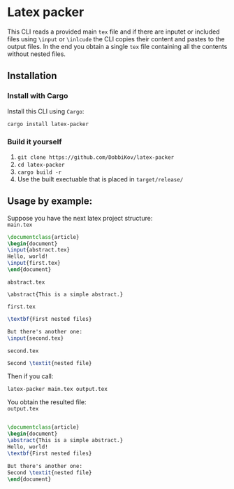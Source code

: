 # Latex packer
This CLI reads a provided main `tex` file and if there are inputet or included
files using `\input` or `\inlcude` the CLI copies their content and pastes to
the output files. In the end you obtain a single `tex` file containing all the
contents without nested files.

## Installation
### Install with Cargo
Install this CLI using `Cargo`:
```
cargo install latex-packer
```

### Build it yourself
1. `git clone https://github.com/DobbiKov/latex-packer`
2. `cd latex-packer`
3. `cargo build -r`
4. Use the built exectuable that is placed in `target/release/`


## Usage by example:
Suppose you have the next latex project structure: \
`main.tex`
```main.tex
\documentclass{article}
\begin{document}
\input{abstract.tex}
Hello, world!
\input{first.tex}
\end{document}
```

`abstract.tex`
```
\abstract{This is a simple abstract.}
```

`first.tex`
```first.tex
\textbf{First nested files}

But there's another one:
\input{second.tex}
```

`second.tex`
```second.tex
Second \textit{nested file}
```

Then if you call:
```shell
latex-packer main.tex output.tex
```

You obtain the resulted file: \
`output.tex`
```output.tex

\documentclass{article}
\begin{document}
\abstract{This is a simple abstract.}
Hello, world!
\textbf{First nested files}

But there's another one:
Second \textit{nested file}
\end{document}
```
